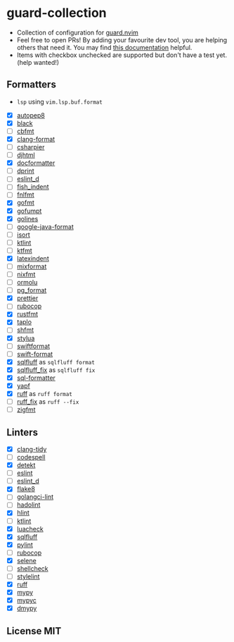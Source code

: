 # guard-collection

- Collection of configuration for [guard.nvim](https://github.com/nvimdev/guard.nvim)
- Feel free to open PRs! By adding your favourite dev tool, you are helping others that need it. You may find [this documentation](https://github.com/nvimdev/guard-collection/blob/main/CONTRIBUTING.md) helpful.
- Items with checkbox unchecked are supported but don't have a test yet. (help wanted!)

## Formatters

- `lsp` using `vim.lsp.buf.format`
- [x] [autopep8](https://github.com/hhatto/autopep8)
- [x] [black](https://github.com/psf/black)
- [ ] [cbfmt](https://github.com/lukas-reineke/cbfmt)
- [x] [clang-format](https://www.kernel.org/doc/html/latest/process/clang-format.html)
- [ ] [csharpier](https://csharpier.com/)
- [ ] [djhtml](https://github.com/rtts/djhtml)
- [x] [docformatter](https://github.com/PyCQA/docformatter)
- [ ] [dprint](https://dprint.dev/)
- [ ] [eslint_d](https://github.com/mantoni/eslint_d.js)
- [ ] [fish_indent](https://fishshell.com/docs/current/cmds/fish_indent.html)
- [ ] [fnlfmt](https://git.sr.ht/~technomancy/fnlfmt)
- [x] [gofmt](https://pkg.go.dev/cmd/gofmt)
- [x] [gofumpt](https://pkg.go.dev/mvdan.cc/gofumpt)
- [x] [golines](https://pkg.go.dev/github.com/segmentio/golines)
- [ ] [google-java-format](https://github.com/google/google-java-format)
- [ ] [isort](https://github.com/PyCQA/isort)
- [ ] [ktlint](https://github.com/pinterest/ktlint)
- [ ] [ktfmt](https://github.com/facebook/ktfmt)
- [x] [latexindent](https://github.com/cmhughes/latexindent.pl)
- [ ] [mixformat](https://github.com/elixir-lang/elixir/)
- [ ] [nixfmt](https://github.com/serokell/nixfmt)
- [ ] [ormolu](https://hackage.haskell.org/package/ormolu)
- [ ] [pg_format](https://github.com/darold/pgFormatter)
- [x] [prettier](https://github.com/prettier/prettier)
- [ ] [rubocop](https://github.com/rubocop/rubocop)
- [x] [rustfmt](https://github.com/rust-lang/rustfmt)
- [x] [taplo](https://github.com/tamasfe/taplo)
- [ ] [shfmt](https://github.com/mvdan/sh)
- [x] [stylua](https://github.com/JohnnyMorganz/StyLua)
- [ ] [swiftformat](https://github.com/nicklockwood/SwiftFormat)
- [ ] [swift-format](https://github.com/apple/swift-format)
- [x] [sqlfluff](https://github.com/sqlfluff/sqlfluff) as `sqlfluff format`
- [x] [sqlfluff_fix](https://github.com/sqlfluff/sqlfluff) as `sqlfluff fix`
- [x] [sql-formatter](https://github.com/sql-formatter-org/sql-formatter)
- [x] [yapf](https://github.com/google/yapf)
- [x] [ruff](https://github.com/astral-sh/ruff) as `ruff format`
- [ ] [ruff_fix](https://github.com/astral-sh/ruff) as `ruff --fix`
- [ ] [zigfmt](https://github.com/ziglang/zig)

## Linters

- [x] [clang-tidy](https://clang.llvm.org/extra/clang-tidy/)
- [ ] [codespell](https://github.com/codespell-project/codespell)
- [x] [detekt](https://detekt.dev/)
- [ ] [eslint](https://eslint.org/)
- [ ] [eslint_d](https://github.com/mantoni/eslint_d.js)
- [x] [flake8](https://github.com/PyCQA/flake8)
- [ ] [golangci-lint](https://github.com/golangci/golangci-lint)
- [ ] [hadolint](https://github.com/hadolint/hadolint)
- [x] [hlint](https://github.com/ndmitchell/hlint)
- [ ] [ktlint](https://github.com/pinterest/ktlint)
- [x] [luacheck](https://github.com/lunarmodules/luacheck)
- [x] [sqlfluff](https://github.com/sqlfluff/sqlfluff)
- [x] [pylint](https://github.com/PyCQA/pylint)
- [ ] [rubocop](https://github.com/rubocop/rubocop)
- [x] [selene](https://github.com/Kampfkarren/selene)
- [ ] [shellcheck](https://github.com/koalaman/shellcheck)
- [ ] [stylelint](https://stylelint.io/)
- [x] [ruff](https://github.com/astral-sh/ruff)
- [x] [mypy](https://mypy.readthedocs.io/en/stable/index.html)
- [x] [mypyc](https://mypyc.readthedocs.io/en/latest/index.html)
- [x] [dmypy](https://mypy.readthedocs.io/en/stable/mypy_daemon.html)

## License MIT
